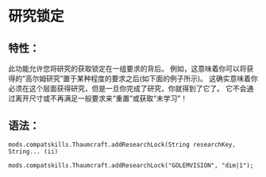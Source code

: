 # 研究锁定

## 特性：

此功能允许您将研究的获取锁定在一组要求的背后。 例如，这意味着你可以将获得的“高尔姆研究”置于某种程度的要求之后(如下面的例子所示)。 这确实意味着你必须在这个层面获得研究，但是一旦你完成了研究，你就得到了它了。 它不会通过离开尺寸或不再满足一般要求来“重置”或获取“未学习”！

## 语法：

    mods.compatskills.Thaumcraft.addResearchLock(String researchKey, String... (ii)
    
    mods.compatskills.Thaumcraft.addResearchLock("GOLEMVISION", "dim|1");